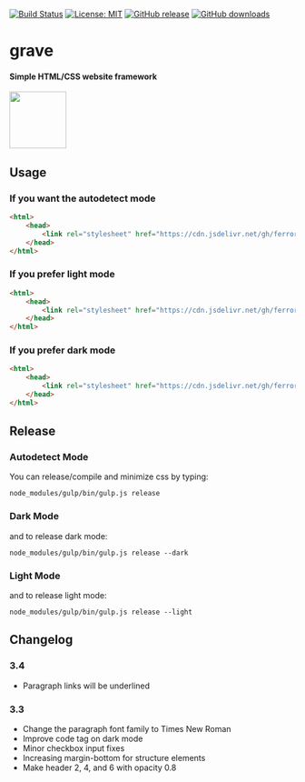 [![Build Status](https://travis-ci.com/Ferror/grave.svg?branch=master)](https://travis-ci.com/Ferror/grave)
[![License: MIT](https://img.shields.io/apm/l/vim-mode.svg)](https://opensource.org/licenses/MIT)
[![GitHub release](https://img.shields.io/github/v/release/ferror/grave.svg)](https://github.com/Ferror/grave/releases)
[![GitHub downloads](https://img.shields.io/github/downloads/ferror/grave/total)](https://github.com/Ferror/grave)

# grave
#### Simple HTML/CSS website framework

<img src="https://assets.malcherczyk.com/icons/icon_g.svg" width="100" height="100">

## Usage

### If you want the autodetect mode
```html
<html>
    <head>
        <link rel="stylesheet" href="https://cdn.jsdelivr.net/gh/ferror/grave@gh-pages/3.2/grave.min.css">
    </head>
</html>
```

### If you prefer light mode
```html
<html>
    <head>
        <link rel="stylesheet" href="https://cdn.jsdelivr.net/gh/ferror/grave@gh-pages/3.2/grave-light.min.css">
    </head>
</html>
```

### If you prefer dark mode
```html
<html>
    <head>
        <link rel="stylesheet" href="https://cdn.jsdelivr.net/gh/ferror/grave@gh-pages/3.2/grave-dark.min.css">
    </head>
</html>
```

## Release
### Autodetect Mode
You can release/compile and minimize css by typing:
```
node_modules/gulp/bin/gulp.js release
```

### Dark Mode
and to release dark mode:
```
node_modules/gulp/bin/gulp.js release --dark
```

### Light Mode
and to release light mode:
```
node_modules/gulp/bin/gulp.js release --light
```

## Changelog

### 3.4
* Paragraph links will be underlined

### 3.3
* Change the paragraph font family to Times New Roman
* Improve code tag on dark mode
* Minor checkbox input fixes
* Increasing margin-bottom for structure elements
* Make header 2, 4, and 6 with opacity 0.8
